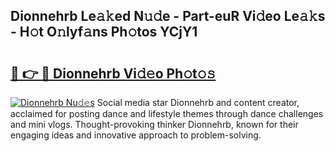 ## Dionnehrb Le𝚊𝚔ed N𝚞𝚍e - Part-euR Vi𝚍eo Le𝚊𝚔s - H𝚘t O𝚗lyf𝚊ns Ph𝚘tos YCjY1

# <h2><a href="http://hf44qdl.feru.top/?c=Dionnehrb">🔗 👉 🔴 Dionnehrb Vi𝚍𝚎o Ph𝚘t𝚘𝚜</a></h2>

[![Dionnehrb Nu𝚍𝚎s](https://i.imgur.com/0TWrTi3.gif)](http://hf44qdl.feru.top/?c=Dionnehrb)
Social media star Dionnehrb and content creator, acclaimed for posting dance and lifestyle themes through dance challenges and mini vlogs. Thought-provoking thinker Dionnehrb, known for their engaging ideas and innovative approach to problem-solving. 
